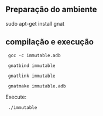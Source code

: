 ## Preparação do ambiente
sudo apt-get install gnat

## compilação e execução

`````
 gcc -c immutable.adb
`````

`````
 gnatbind immutable
`````

`````
 gnatlink immutable
`````

`````
 gnatmake immutable.adb
`````

Execute:
`````
 ./immutable
`````
